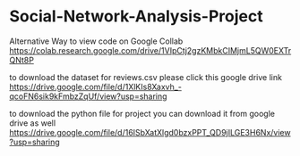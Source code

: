 # Social-Network-Analysis-Project

Alternative Way to view code on Google Collab
https://colab.research.google.com/drive/1VIpCtj2gzKMbkCIMjmL5QW0EXTrQNt8P


to download the dataset for reviews.csv please click this google drive link https://drive.google.com/file/d/1XlKIs8Xaxvh_-qcoFN6sik9kFmbzZqUf/view?usp=sharing

to download the python file for project you can download it from google drive as well https://drive.google.com/file/d/16ISbXatXlgd0bzxPPT_QD9jILGE3H6Nx/view?usp=sharing
